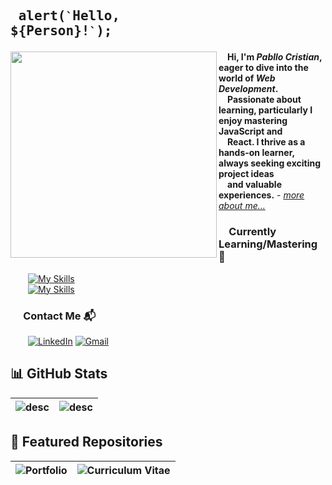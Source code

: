 ## <pre> alert(`` ` ``Hello, ${Person}!`` ` ``); </pre>
<img src="https://user-images.githubusercontent.com/74038190/212750996-938b257b-266c-45a7-9af7-655341c0f58b.gif" align="left" width="330px"> &emsp;<b>Hi, I'm _Pabllo Cristian_, eager to dive into the world of _Web Development_.<br />&emsp;Passionate about learning, particularly I enjoy mastering JavaScript and<br />&emsp;React. I thrive as a hands-on learner, always seeking exciting project ideas<br />&emsp;and valuable experiences.</b> - <a href="https://ikpc.github.io/portfolio/"><i>more about me...</i></a>


### &emsp;Currently Learning/Mastering 🔧
&emsp;&emsp;[![My Skills](https://skillicons.dev/icons?i=html,css,js,ts,tailwind)](https://skillicons.dev)<br/>
&emsp;&emsp;[![My Skills](https://skillicons.dev/icons?i=react,next,nodejs,mysql,vscode)](https://skillicons.dev)

### &emsp; Contact Me 📬
  &emsp;&emsp;[![LinkedIn](https://skillicons.dev/icons?i=linkedin)](https://www.linkedin.com/in/pabllo-cristian-f-a926062b3)
  [![Gmail](https://skillicons.dev/icons?i=gmail)](mailto:pabllo.dev@gmail.com)<br/>

## 📊 GitHub Stats 
| <picture> <source media="(prefers-color-scheme: dark)"  align="center" srcset="https://github-readme-stats.vercel.app/api?username=IkPc&show_icons=true&theme=tokyonight"/><img alt="desc" src="https://github-readme-stats.vercel.app/api?username=IkPc&show_icons=true&theme=default"/></picture> | <picture><source media="(prefers-color-scheme: dark)"  align="center" srcset="https://github-readme-stats.vercel.app/api/top-langs?username=IkPc&layout=compact&theme=tokyonight"/><img alt="desc" src="https://github-readme-stats.vercel.app/api/top-langs?username=IkPc&layout=compact&theme=default"/> </picture> |
| ------------- | ------------- |

## 📂 Featured Repositories
| <picture> <source media="(prefers-color-scheme: dark)" srcset="https://github-readme-stats.vercel.app/api/pin/?username=IkPc&repo=portfolio&theme=tokyonight"/><img alt="Portfolio" src="https://github-readme-stats.vercel.app/api/pin/?username=IkPc&repo=portfolio&theme=default"/></picture> | <picture> <source media="(prefers-color-scheme: dark)" srcset="https://github-readme-stats.vercel.app/api/pin/?username=IkPc&repo=Curriculum-Vitae&theme=tokyonight"/><img alt="Curriculum Vitae" src="https://github-readme-stats.vercel.app/api/pin/?username=IkPc&repo=Curriculum-Vitae&theme=default"/></picture> |
| ------------- | ------------- |
